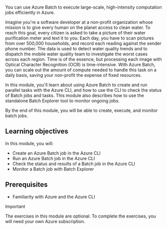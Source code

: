 You can use Azure Batch to execute large-scale, high-intensity computation jobs efficiently in Azure.

Imagine you're a software developer at a non-profit organization whose mission is to give every human on the planet access to clean water. To reach this goal, every citizen is asked to take a picture of their water purification meter and text it to you. Each day, you have to scan pictures from over 500,000 households, and record each reading against the sender phone number. The data is used to detect water quality trends and to dispatch the mobile water quality team to investigate the worst cases across each region. Time is of the essence, but processing each image with Optical Character Recognition (OCR) is time-intensive. With Azure Batch, you can scale out the amount of compute needed to handle this task on a daily basis, saving your non-profit the expense of fixed resources.

In this module, you'll learn about using Azure Batch to create and run parallel tasks with the Azure CLI, and how to use the CLI to check the status of Batch jobs and tasks. This module also describes how to use the standalone Batch Explorer tool to monitor ongoing jobs.

By the end of this module, you will be able to create, execute, and monitor batch jobs.

## Learning objectives

In this module, you will:

- Create an Azure Batch job in the Azure CLI
- Run an Azure Batch job in the Azure CLI
- Check the status and results of a Batch job in the Azure CLI
- Monitor a Batch job with Batch Explorer

## Prerequisites

- Familiarity with Azure and the Azure CLI

>[!IMPORTANT]
>The exercises in this module are optional. To complete the exercises, you will need your own Azure subscription.